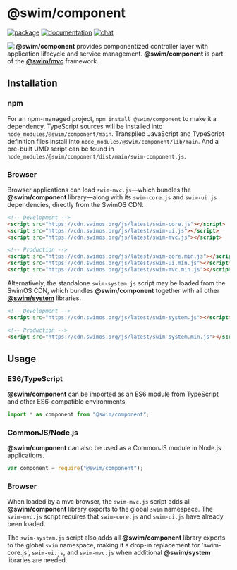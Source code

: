# @swim/component

[![package](https://img.shields.io/npm/v/@swim/component.svg)](https://www.npmjs.com/package/@swim/component)
[![documentation](https://img.shields.io/badge/doc-TypeDoc-blue.svg)](https://docs.swimos.org/js/latest/modules/_swim_component.html)
[![chat](https://img.shields.io/badge/chat-Gitter-green.svg)](https://gitter.im/swimos/community)

<a href="https://www.swimos.org"><img src="https://docs.swimos.org/readme/marlin-blue.svg" align="left"></a>

**@swim/component** provides componentized controller layer with application
lifecycle and service management.  **@swim/component** is part of the
[**@swim/mvc**](https://github.com/swimos/swim/tree/master/swim-toolkit-js/swim-mvc-js/@swim/mvc) framework.

## Installation

### npm

For an npm-managed project, `npm install @swim/component` to make it a dependency.
TypeScript sources will be installed into `node_modules/@swim/component/main`.
Transpiled JavaScript and TypeScript definition files install into
`node_modules/@swim/component/lib/main`.  And a pre-built UMD script can
be found in `node_modules/@swim/component/dist/main/swim-component.js`.

### Browser

Browser applications can load `swim-mvc.js`—which bundles the **@swim/component**
library—along with its `swim-core.js` and `swim-ui.js` dependencies, directly
from the SwimOS CDN.

```html
<!-- Development -->
<script src="https://cdn.swimos.org/js/latest/swim-core.js"></script>
<script src="https://cdn.swimos.org/js/latest/swim-ui.js"></script>
<script src="https://cdn.swimos.org/js/latest/swim-mvc.js"></script>

<!-- Production -->
<script src="https://cdn.swimos.org/js/latest/swim-core.min.js"></script>
<script src="https://cdn.swimos.org/js/latest/swim-ui.min.js"></script>
<script src="https://cdn.swimos.org/js/latest/swim-mvc.min.js"></script>
```

Alternatively, the standalone `swim-system.js` script may be loaded
from the SwimOS CDN, which bundles **@swim/component** together with all other
[**@swim/system**](https://github.com/swimos/swim/tree/master/swim-system-js/@swim/system)
libraries.

```html
<!-- Development -->
<script src="https://cdn.swimos.org/js/latest/swim-system.js"></script>

<!-- Production -->
<script src="https://cdn.swimos.org/js/latest/swim-system.min.js"></script>
```

## Usage

### ES6/TypeScript

**@swim/component** can be imported as an ES6 module from TypeScript and other
ES6-compatible environments.

```typescript
import * as component from "@swim/component";
```

### CommonJS/Node.js

**@swim/component** can also be used as a CommonJS module in Node.js applications.

```javascript
var component = require("@swim/component");
```

### Browser

When loaded by a mvc browser, the `swim-mvc.js` script adds all
**@swim/component** library exports to the global `swim` namespace.
The `swim-mvc.js` script requires that `swim-core.js` and `swim-ui.js`
have already been loaded.

The `swim-system.js` script also adds all **@swim/component** library exports
to the global `swim` namespace, making it a drop-in replacement for
'swim-core.js', `swim-ui.js`, and `swim-mvc.js` when additional
**@swim/system** libraries are needed.
